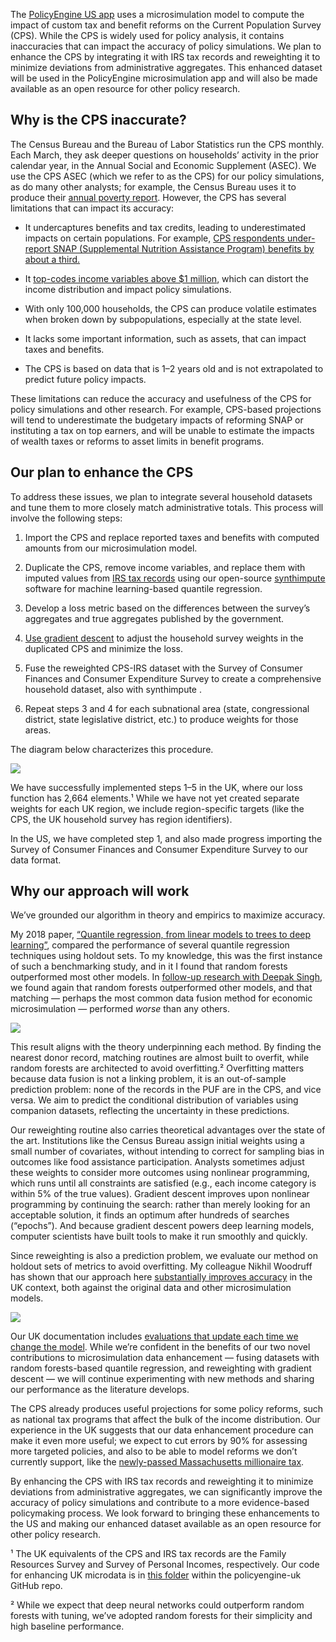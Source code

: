 The [PolicyEngine US app](http://policyengine.org/us) uses a microsimulation model to compute the impact of custom tax and benefit reforms on the Current Population Survey (CPS). While the CPS is widely used for policy analysis, it contains inaccuracies that can impact the accuracy of policy simulations. We plan to enhance the CPS by integrating it with IRS tax records and reweighting it to minimize deviations from administrative aggregates. This enhanced dataset will be used in the PolicyEngine microsimulation app and will also be made available as an open resource for other policy research.

## Why is the CPS inaccurate?

The Census Bureau and the Bureau of Labor Statistics run the CPS monthly. Each March, they ask deeper questions on households’ activity in the prior calendar year, in the Annual Social and Economic Supplement (ASEC). We use the CPS ASEC (which we refer to as the CPS) for our policy simulations, as do many other analysts; for example, the Census Bureau uses it to produce their [annual poverty report](https://www.census.gov/library/publications/2022/demo/p60-277.html). However, the CPS has several limitations that can impact its accuracy:

* It undercaptures benefits and tax credits, leading to underestimated impacts on certain populations. For example, [CPS respondents under-report SNAP (Supplemental Nutrition Assistance Program) benefits by about a third.](https://www.census.gov/content/dam/Census/library/working-papers/2011/demo/SEHSD-WP2012-01.pdf)

* It [top-codes income variables above $1 million](https://www.census.gov/content/dam/Census/library/working-papers/2019/demo/sehsd-wp2019-18.pdf), which can distort the income distribution and impact policy simulations.

* With only 100,000 households, the CPS can produce volatile estimates when broken down by subpopulations, especially at the state level.

* It lacks some important information, such as assets, that can impact taxes and benefits.

* The CPS is based on data that is 1–2 years old and is not extrapolated to predict future policy impacts.

These limitations can reduce the accuracy and usefulness of the CPS for policy simulations and other research. For example, CPS-based projections will tend to underestimate the budgetary impacts of reforming SNAP or instituting a tax on top earners, and will be unable to estimate the impacts of wealth taxes or reforms to asset limits in benefit programs.

## Our plan to enhance the CPS

To address these issues, we plan to integrate several household datasets and tune them to more closely match administrative totals. This process will involve the following steps:

1. Import the CPS and replace reported taxes and benefits with computed amounts from our microsimulation model.

1. Duplicate the CPS, remove income variables, and replace them with imputed values from [IRS tax records](https://www.irs.gov/statistics/soi-tax-stats-individual-public-use-microdata-files) using our open-source [synthimpute](https://github.com/PolicyEngine/synthimpute) software for machine learning-based quantile regression.

1. Develop a loss metric based on the differences between the survey’s aggregates and true aggregates published by the government.

1. [Use gradient descent](https://blog.policyengine.org/how-machine-learning-tools-make-policyengine-more-accurate-17af859cdd97) to adjust the household survey weights in the duplicated CPS and minimize the loss.

1. Fuse the reweighted CPS-IRS dataset with the Survey of Consumer Finances and Consumer Expenditure Survey to create a comprehensive household dataset, also with synthimpute .

1. Repeat steps 3 and 4 for each subnational area (state, congressional district, state legislative district, etc.) to produce weights for those areas.

The diagram below characterizes this procedure.

![](https://cdn-images-1.medium.com/max/3200/0*KU357kXuoE888uTy)

We have successfully implemented steps 1–5 in the UK, where our loss function has 2,664 elements.¹ While we have not yet created separate weights for each UK region, we include region-specific targets (like the CPS, the UK household survey has region identifiers).

In the US, we have completed step 1, and also made progress importing the Survey of Consumer Finances and Consumer Expenditure Survey to our data format.

## Why our approach will work

We’ve grounded our algorithm in theory and empirics to maximize accuracy.

My 2018 paper, [“Quantile regression, from linear models to trees to deep learning”](https://towardsdatascience.com/quantile-regression-from-linear-models-to-trees-to-deep-learning-af3738b527c3), compared the performance of several quantile regression techniques using holdout sets. To my knowledge, this was the first instance of such a benchmarking study, and in it I found that random forests outperformed most other models. In [follow-up research with Deepak Singh](https://colab.research.google.com/drive/1E8F7S1Uvfw_3PmpS226Sl1LWV5NBi0CE), we found again that random forests outperformed other models, and that matching — perhaps the most common data fusion method for economic microsimulation — performed *worse* than any others.

![](https://cdn-images-1.medium.com/max/2556/0*ToiaXsYBexc9tD_H)

This result aligns with the theory underpinning each method. By finding the nearest donor record, matching routines are almost built to overfit, while random forests are architected to avoid overfitting.² Overfitting matters because data fusion is not a linking problem, it is an out-of-sample prediction problem: none of the records in the PUF are in the CPS, and vice versa. We aim to predict the conditional distribution of variables using companion datasets, reflecting the uncertainty in these predictions.

Our reweighting routine also carries theoretical advantages over the state of the art. Institutions like the Census Bureau assign initial weights using a small number of covariates, without intending to correct for sampling bias in outcomes like food assistance participation. Analysts sometimes adjust these weights to consider more outcomes using nonlinear programming, which runs until all constraints are satisfied (e.g., each income category is within 5% of the true values). Gradient descent improves upon nonlinear programming by continuing the search: rather than merely looking for an acceptable solution, it finds an optimum after hundreds of searches (“epochs”). And because gradient descent powers deep learning models, computer scientists have built tools to make it run smoothly and quickly.

Since reweighting is also a prediction problem, we evaluate our method on holdout sets of metrics to avoid overfitting. My colleague Nikhil Woodruff has shown that our approach here [substantially improves accuracy](https://blog.policyengine.org/how-machine-learning-tools-make-policyengine-more-accurate-17af859cdd97) in the UK context, both against the original data and other microsimulation models.

![](https://cdn-images-1.medium.com/max/3200/0*Cr-l3U_V97HvNbi3)

Our UK documentation includes [evaluations that update each time we change the model](https://policyengine.github.io/policyengine-uk//model/validation.html). While we’re confident in the benefits of our two novel contributions to microsimulation data enhancement — fusing datasets with random forests-based quantile regression, and reweighting with gradient descent — we will continue experimenting with new methods and sharing our performance as the literature develops.

The CPS already produces useful projections for some policy reforms, such as national tax programs that affect the bulk of the income distribution. Our experience in the UK suggests that our data enhancement procedure can make it even more useful; we expect to cut errors by 90% for assessing more targeted policies, and also to be able to model reforms we don’t currently support, like the [newly-passed Massachusetts millionaire tax](https://www.cnbc.com/2022/11/10/what-the-millionaire-tax-in-massachusetts-means-for-the-wealthy.html).

By enhancing the CPS with IRS tax records and reweighting it to minimize deviations from administrative aggregates, we can significantly improve the accuracy of policy simulations and contribute to a more evidence-based policymaking process. We look forward to bringing these enhancements to the US and making our enhanced dataset available as an open resource for other policy research.

¹ The UK equivalents of the CPS and IRS tax records are the Family Resources Survey and Survey of Personal Incomes, respectively. Our code for enhancing UK microdata is in [this folder](https://github.com/PolicyEngine/policyengine-uk/tree/master/policyengine_uk/data/datasets/frs/enhanced) within the policyengine-uk GitHub repo.

² While we expect that deep neural networks could outperform random forests with tuning, we’ve adopted random forests for their simplicity and high baseline performance.
